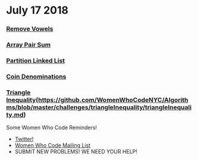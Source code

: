 # July 17 2018
### [Remove Vowels](https://github.com/WomenWhoCodeNYC/Algorithms/blob/master/challenges/removeVowels/removeVowels.md)
### [Array Pair Sum](https://github.com/WomenWhoCodeNYC/Algorithms/blob/master/challenges/arrayPairSum/arrayPairSum.md)
### [Partition Linked List](https://github.com/WomenWhoCodeNYC/Algorithms/blob/master/challenges/partitionLinkedList/partitionLinkedList.md)
### [Coin Denominations](https://github.com/WomenWhoCodeNYC/Algorithms/blob/master/challenges/coinDenominations/coinDenominations.md)
### [Triangle Inequality](https://github.com/WomenWhoCodeNYC/Algorithms/blob/master/challenges/medianMaintenance/medianMaintenance.md)(https://github.com/WomenWhoCodeNYC/Algorithms/blob/master/challenges/triangleInequality/triangleInequality.md)

Some Women Who Code Reminders!

* [Twitter!](https://twitter.com/WomenWhoCodeNYC)
* [Women Who Code Mailing List](https://www.womenwhocode.com/)
* SUBMIT NEW PROBLEMS! WE NEED YOUR HELP!
